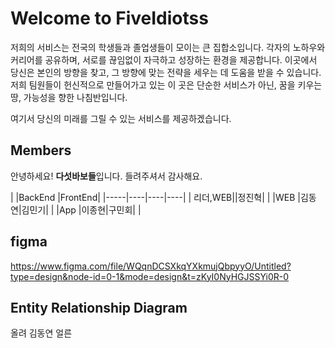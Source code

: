 # Welcome to  FiveIdiotss

저희의 서비스는 전국의 학생들과 졸업생들이 모이는 큰 집합소입니다. 각자의 노하우와 커리어를 공유하며, 서로를 끊임없이 자극하고 성장하는 환경을 제공합니다. 이곳에서 당신은 본인의 방향을 찾고, 그 방향에 맞는 전략을 세우는 데 도움을 받을 수 있습니다. 저희 팀원들이 헌신적으로 만들어가고 있는 이 곳은 단순한 서비스가 아닌, 꿈을 키우는 땅, 가능성을 향한 나침반입니다. 

여기서 당신의 미래를 그릴 수 있는 서비스를 제공하겠습니다.



## Members

안녕하세요! **다섯바보들**입니다. 들려주셔서 감사해요.

|     |BackEnd |FrontEnd|
|-----|----|----|----|
|  리더,WEB||정진혁|   |
|WEB  |김동연|김민기|   |
|App  |이종현|구민회|   |


## figma

https://www.figma.com/file/WQqnDCSXkqYXkmujQbpyyO/Untitled?type=design&node-id=0-1&mode=design&t=zKyI0NyHGJSSYi0R-0


## Entity Relationship Diagram

올려 김동연 얼른
